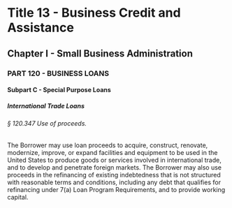 
# Title 13 - Business Credit and Assistance
## Chapter I - Small Business Administration
### PART 120 - BUSINESS LOANS
#### Subpart C - Special Purpose Loans
##### International Trade Loans
###### § 120.347 Use of proceeds.

The Borrower may use loan proceeds to acquire, construct, renovate, modernize, improve, or expand facilities and equipment to be used in the United States to produce goods or services involved in international trade, and to develop and penetrate foreign markets. The Borrower may also use proceeds in the refinancing of existing indebtedness that is not structured with reasonable terms and conditions, including any debt that qualifies for refinancing under 7(a) Loan Program Requirements, and to provide working capital.
